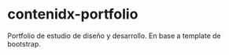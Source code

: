 # contenidx-portfolio
Portfolio de estudio de diseño y desarrollo.
En base a template de bootstrap. 
